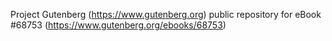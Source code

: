 Project Gutenberg (https://www.gutenberg.org) public repository for
eBook #68753 (https://www.gutenberg.org/ebooks/68753)
